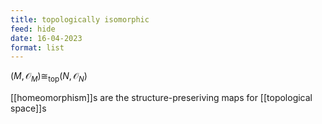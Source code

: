 ```yaml
---
title: topologically isomorphic
feed: hide
date: 16-04-2023
format: list
---
```



$(M, \mathcal O_M) \cong_\text{top} (N, \mathcal O_N)$

[[homeomorphism]]s are the structure-preseriving maps for [[topological space]]s